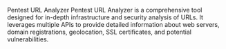 Pentest URL Analyzer
Pentest URL Analyzer is a comprehensive tool designed for in-depth infrastructure and security analysis of URLs. It leverages multiple APIs to provide detailed information about web servers, domain registrations, geolocation, SSL certificates, and potential vulnerabilities.
